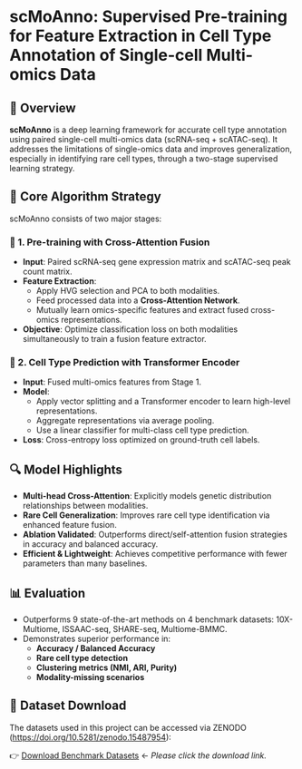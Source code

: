 # scMoAnno: Supervised Pre-training for Feature Extraction in Cell Type Annotation of Single-cell Multi-omics Data

## 📌 Overview

**scMoAnno** is a deep learning framework for accurate cell type annotation using paired single-cell multi-omics data (scRNA-seq + scATAC-seq). It addresses the limitations of single-omics data and improves generalization, especially in identifying rare cell types, through a two-stage supervised learning strategy.

## 🧠 Core Algorithm Strategy

scMoAnno consists of two major stages:

### 🔁 1. Pre-training with Cross-Attention Fusion

- **Input**: Paired scRNA-seq gene expression matrix and scATAC-seq peak count matrix.
- **Feature Extraction**:
  - Apply HVG selection and PCA to both modalities.
  - Feed processed data into a **Cross-Attention Network**.
  - Mutually learn omics-specific features and extract fused cross-omics representations.
- **Objective**: Optimize classification loss on both modalities simultaneously to train a fusion feature extractor.

### 🎯 2. Cell Type Prediction with Transformer Encoder

- **Input**: Fused multi-omics features from Stage 1.
- **Model**:
  - Apply vector splitting and a Transformer encoder to learn high-level representations.
  - Aggregate representations via average pooling.
  - Use a linear classifier for multi-class cell type prediction.
- **Loss**: Cross-entropy loss optimized on ground-truth cell labels.

## 🔍 Model Highlights

- **Multi-head Cross-Attention**: Explicitly models genetic distribution relationships between modalities.
- **Rare Cell Generalization**: Improves rare cell type identification via enhanced feature fusion.
- **Ablation Validated**: Outperforms direct/self-attention fusion strategies in accuracy and balanced accuracy.
- **Efficient & Lightweight**: Achieves competitive performance with fewer parameters than many baselines.

## 📊 Evaluation

- Outperforms 9 state-of-the-art methods on 4 benchmark datasets: 10X-Multiome, ISSAAC-seq, SHARE-seq, Multiome-BMMC.
- Demonstrates superior performance in:
  - **Accuracy / Balanced Accuracy**
  - **Rare cell type detection**
  - **Clustering metrics (NMI, ARI, Purity)**
  - **Modality-missing scenarios**

## 📁 Dataset Download

The datasets used in this project can be accessed via ZENODO (https://doi.org/10.5281/zenodo.15487954):

👉 [Download Benchmark Datasets](https://doi.org/10.5281/zenodo.15487954) ← _Please click the download link._

